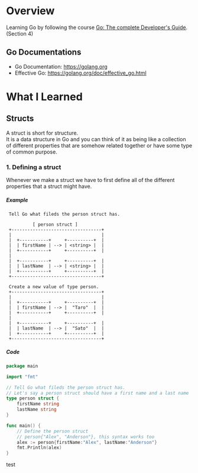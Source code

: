 # Overview
Learning Go by 
following the course [Go: The complete Developer's Guide](https://www.udemy.com/go-the-complete-developers-guide/).<br>
(Section 4)

## Go Documentations
- Go Documentation: https://golang.org
- Effective Go: https://golang.org/doc/effective_go.html

# What I Learned
## Structs
A struct is short for structure.<br>
It is a data structure in Go and you can think of it 
as being like a collection of different properties
that are somehow related together or have some type of common purpose.

### 1. Defining a struct
Whenever we make a struct we have to first define all of the different properties that a struct might have.

##### Example
```
 Tell Go what fileds the person struct has.
 
          [ person struct ]
 +----------------------------------+
 |                                  |
 |  +-----------+     +----------+  |
 |  | firstName | --> | <string> |  |
 |  +-----------+     +----------+  |
 |
 |  +-----------+     +----------+  |
 |  | lastName  | --> | <string> |  |
 |  +-----------+     +----------+  |
 +----------------------------------+
 
 Create a new value of type person.
 +----------------------------------+
 |                                  |
 |  +-----------+     +----------+  |
 |  | firstName | --> |  "Taro"  |  |
 |  +-----------+     +----------+  |
 |
 |  +-----------+     +----------+  |
 |  | lastName  | --> |  "Sato"  |  |
 |  +-----------+     +----------+  |
 +----------------------------------+
```

##### Code
```go
package main

import "fmt"

// Tell Go what fileds the person struct has.
// Let's say a person struct should have a first name and a last name
type person struct {
	firstName string
	lastName string
}

func main() {
	// Define the person struct
	// person{"Alex", "Anderson"}, this syntax works too
	alex := person{firstName:"Alex", lastName:"Anderson"}
	fmt.Println(alex)
}
```
test